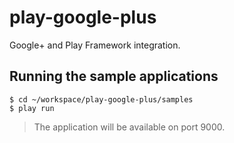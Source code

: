 # play-google-plus 

Google+ and Play Framework integration.

## Running the sample applications

```
$ cd ~/workspace/play-google-plus/samples
$ play run
```
> The application will be available on port 9000.


